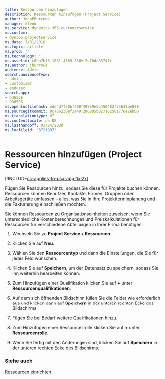 ```yaml
---
title: Ressourcen hinzufügen
description: Ressourcen hinzufügen (Project Service)
author: JohnPBurrows
manager: kfend
ms.service: dynamics-365-customerservice
ms.custom:
- dyn365-projectservice
ms.date: 7/31/2018
ms.topic: article
ms.prod: ''
ms.technology: ''
ms.assetid: c0ba7bf3-1081-4569-8309-2e70da83747c
ms.author: jburrows
audience: Admin
search.audienceType:
- admin
- customizer
- enduser
search.app:
- D365CE
- D365PS
ms.openlocfilehash: edd4d7f50bf488749959e5b450482f55638be808
ms.sourcegitcommit: 8c786230ef2a497280885b827162561776e2eb00
ms.translationtype: HT
ms.contentlocale: de-DE
ms.lasthandoff: 03/24/2020
ms.locfileid: "3721997"
---
```

# <a name="add-resources-project-service"></a>Ressourcen hinzufügen (Project Service)

[!INCLUDE[cc-applies-to-psa-app-1x-2x](../includes/cc-applies-to-psa-app-1x-2x.md)]

Fügen Sie Ressourcen hinzu, sodass Sie diese für Projekte buchen können. Ressourcen können Benutzer, Kontakte, Firmen, Gruppen oder Arbeitsgeräte umfassen – alles, was Sie in Ihre Projektterminplanung und die Fakturierung einschließen möchten.  
  
Sie können Ressourcen zu Organisationseinheiten zuweisen, wenn Sie unterschiedliche Kostenberechnungen und Preiskalkulationen für Ressourcen für verschiedene Abteilungen in Ihrer Firma benötigen.  
  
1.  Wechseln Sie zu **Project Service > Ressourcen**.  
  
2.  Klicken Sie auf **Neu**.  
  
3.  Wählen Sie den **Ressourcentyp** und dann die Einstellungen, die Sie für jedes Feld wünschen.  
  
4.  Klicken Sie auf **Speichern**, um den Datensatz zu speichern, sodass Sie ihn weiterhin bearbeiten können.  
  
5.  Zum Hinzufügen einer Qualifikation klicken Sie auf **+** unter **Ressourcenqualifikationen**.  
  
6.  Auf dem sich öffnenden Bildschirm füllen Sie die Felder wie erforderlich aus und klicken dann auf **Speichern** in der unteren rechten Ecke des Bildschirms.  
  
7.  Fügen Sie bei Bedarf weitere Qualifikationen hinzu.  
  
8.  Zum Hinzufügen einer Ressourcenrolle klicken Sie auf **+** unter **Ressourcenrolle**.  
  
9. Wenn Sie fertig mit den Änderungen sind, klicken Sie auf **Speichern** in der unteren rechten Ecke des Bildschirms.  
  
### <a name="see-also"></a>Siehe auch  
 [Ressourcen einrichten](../project-service/set-up-resources.md)
